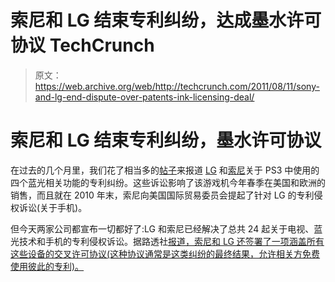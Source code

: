 # 索尼和 LG 结束专利纠纷，达成墨水许可协议 TechCrunch

> 原文：<https://web.archive.org/web/http://techcrunch.com/2011/08/11/sony-and-lg-end-dispute-over-patents-ink-licensing-deal/>

# 索尼和 LG 结束专利纠纷，墨水许可协议

在过去的几个月里，我们花了相当多的[帖子](https://web.archive.org/web/20230203101318/https://techcrunch.com/2011/03/10/sony-wins-case-against-lg-lg-ordered-to-pay/)来报道 [LG](https://web.archive.org/web/20230203101318/https://techcrunch.com/tag/lg) 和[索尼](https://web.archive.org/web/20230203101318/https://techcrunch.com/tag/sony/)关于 PS3 中使用的四个蓝光相关功能的专利纠纷。这些诉讼影响了该游戏机今年春季在美国和欧洲的销售，而且就在 2010 年末，索尼向美国国际贸易委员会提起了针对 LG 的专利侵权诉讼(关于手机)。

但今天两家公司都宣布一切都好了:LG 和索尼已经解决了总共 24 起关于电视、蓝光技术和手机的专利侵权诉讼。据路透社[报道，索尼和 LG 还签署了一项涵盖所有这些设备的交叉许可协议(这种协议通常是这类纠纷的最终结果，允许相关方免费使用彼此的专利)。](https://web.archive.org/web/20230203101318/http://www.reuters.com/article/2011/08/11/us-sony-lg-idUSTRE77A0AF20110811)